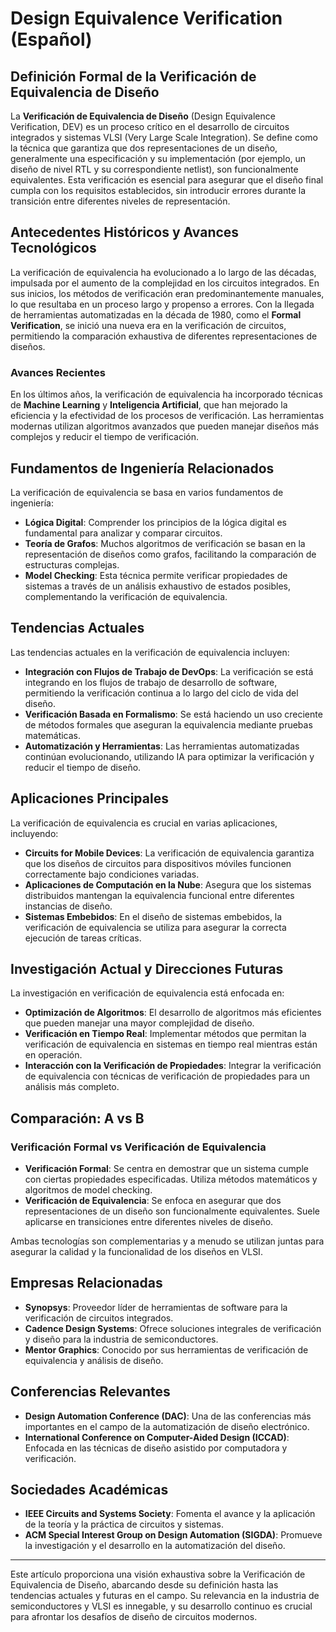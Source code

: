 # Design Equivalence Verification (Español)

## Definición Formal de la Verificación de Equivalencia de Diseño

La **Verificación de Equivalencia de Diseño** (Design Equivalence Verification, DEV) es un proceso crítico en el desarrollo de circuitos integrados y sistemas VLSI (Very Large Scale Integration). Se define como la técnica que garantiza que dos representaciones de un diseño, generalmente una especificación y su implementación (por ejemplo, un diseño de nivel RTL y su correspondiente netlist), son funcionalmente equivalentes. Esta verificación es esencial para asegurar que el diseño final cumpla con los requisitos establecidos, sin introducir errores durante la transición entre diferentes niveles de representación.

## Antecedentes Históricos y Avances Tecnológicos

La verificación de equivalencia ha evolucionado a lo largo de las décadas, impulsada por el aumento de la complejidad en los circuitos integrados. En sus inicios, los métodos de verificación eran predominantemente manuales, lo que resultaba en un proceso largo y propenso a errores. Con la llegada de herramientas automatizadas en la década de 1980, como el **Formal Verification**, se inició una nueva era en la verificación de circuitos, permitiendo la comparación exhaustiva de diferentes representaciones de diseños.

### Avances Recientes

En los últimos años, la verificación de equivalencia ha incorporado técnicas de **Machine Learning** y **Inteligencia Artificial**, que han mejorado la eficiencia y la efectividad de los procesos de verificación. Las herramientas modernas utilizan algoritmos avanzados que pueden manejar diseños más complejos y reducir el tiempo de verificación.

## Fundamentos de Ingeniería Relacionados

La verificación de equivalencia se basa en varios fundamentos de ingeniería:

- **Lógica Digital**: Comprender los principios de la lógica digital es fundamental para analizar y comparar circuitos.
- **Teoría de Grafos**: Muchos algoritmos de verificación se basan en la representación de diseños como grafos, facilitando la comparación de estructuras complejas.
- **Model Checking**: Esta técnica permite verificar propiedades de sistemas a través de un análisis exhaustivo de estados posibles, complementando la verificación de equivalencia.

## Tendencias Actuales

Las tendencias actuales en la verificación de equivalencia incluyen:

- **Integración con Flujos de Trabajo de DevOps**: La verificación se está integrando en los flujos de trabajo de desarrollo de software, permitiendo la verificación continua a lo largo del ciclo de vida del diseño.
- **Verificación Basada en Formalismo**: Se está haciendo un uso creciente de métodos formales que aseguran la equivalencia mediante pruebas matemáticas.
- **Automatización y Herramientas**: Las herramientas automatizadas continúan evolucionando, utilizando IA para optimizar la verificación y reducir el tiempo de diseño.

## Aplicaciones Principales

La verificación de equivalencia es crucial en varias aplicaciones, incluyendo:

- **Circuits for Mobile Devices**: La verificación de equivalencia garantiza que los diseños de circuitos para dispositivos móviles funcionen correctamente bajo condiciones variadas.
- **Aplicaciones de Computación en la Nube**: Asegura que los sistemas distribuidos mantengan la equivalencia funcional entre diferentes instancias de diseño.
- **Sistemas Embebidos**: En el diseño de sistemas embebidos, la verificación de equivalencia se utiliza para asegurar la correcta ejecución de tareas críticas.

## Investigación Actual y Direcciones Futuras

La investigación en verificación de equivalencia está enfocada en:

- **Optimización de Algoritmos**: El desarrollo de algoritmos más eficientes que pueden manejar una mayor complejidad de diseño.
- **Verificación en Tiempo Real**: Implementar métodos que permitan la verificación de equivalencia en sistemas en tiempo real mientras están en operación.
- **Interacción con la Verificación de Propiedades**: Integrar la verificación de equivalencia con técnicas de verificación de propiedades para un análisis más completo.

## Comparación: A vs B

### Verificación Formal vs Verificación de Equivalencia

- **Verificación Formal**: Se centra en demostrar que un sistema cumple con ciertas propiedades especificadas. Utiliza métodos matemáticos y algoritmos de model checking.
- **Verificación de Equivalencia**: Se enfoca en asegurar que dos representaciones de un diseño son funcionalmente equivalentes. Suele aplicarse en transiciones entre diferentes niveles de diseño.

Ambas tecnologías son complementarias y a menudo se utilizan juntas para asegurar la calidad y la funcionalidad de los diseños en VLSI.

## Empresas Relacionadas

- **Synopsys**: Proveedor líder de herramientas de software para la verificación de circuitos integrados.
- **Cadence Design Systems**: Ofrece soluciones integrales de verificación y diseño para la industria de semiconductores.
- **Mentor Graphics**: Conocido por sus herramientas de verificación de equivalencia y análisis de diseño.

## Conferencias Relevantes

- **Design Automation Conference (DAC)**: Una de las conferencias más importantes en el campo de la automatización de diseño electrónico.
- **International Conference on Computer-Aided Design (ICCAD)**: Enfocada en las técnicas de diseño asistido por computadora y verificación.

## Sociedades Académicas

- **IEEE Circuits and Systems Society**: Fomenta el avance y la aplicación de la teoría y la práctica de circuitos y sistemas.
- **ACM Special Interest Group on Design Automation (SIGDA)**: Promueve la investigación y el desarrollo en la automatización del diseño.

---

Este artículo proporciona una visión exhaustiva sobre la Verificación de Equivalencia de Diseño, abarcando desde su definición hasta las tendencias actuales y futuras en el campo. Su relevancia en la industria de semiconductores y VLSI es innegable, y su desarrollo continuo es crucial para afrontar los desafíos de diseño de circuitos modernos.